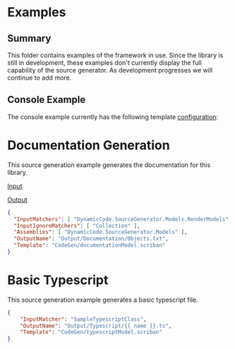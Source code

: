 # Examples

## Summary

This folder contains examples of the framework in use. Since the library is still in development, these examples don't currently display the full capability of the source generator. As development progresses we will continue to add more.

## Console Example

The console example currently has the following template [configuration](https://github.com/JoshDiDuca/DynamicCode.SourceGenerator/blob/master/examples/ConsoleApp.Example/codegen.json):

# Documentation Generation

This source generation example generates the documentation for this library.

[Input](https://github.com/JoshDiDuca/DynamicCode.SourceGenerator/tree/master/DynamicCode.SourceGenerator.Models/RenderModels)

[Output](https://github.com/JoshDiDuca/DynamicCode.SourceGenerator/tree/master/examples/ConsoleApp.Example/Output/Documentation)

```json
{
  "InputMatchers": [ "DynamicCode.SourceGenerator.Models.RenderModels" ],
  "InputIgnoreMatchers": [ "Collection" ],
  "Assemblies": [ "DynamicCode.SourceGenerator.Models" ],
  "OutputName": "Output/Documentation/Objects.txt",
  "Template": "CodeGen/documentationModel.scriban"
}
```

# Basic Typescript

This source generation example generates a basic typescript file. 

```json
{
    "InputMatcher": "SampleTypescriptClass",
    "OutputName": "Output/Typescript/{{ name }}.ts",
    "Template": "CodeGen/typescriptModel.scriban"
}
```

